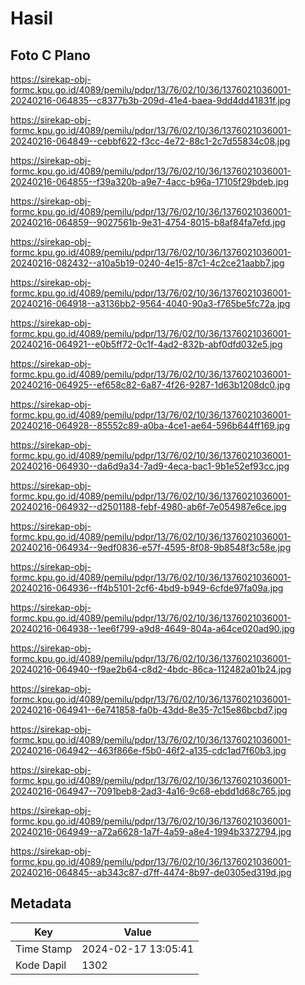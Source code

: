 # Hasil

## Foto C Plano

https://sirekap-obj-formc.kpu.go.id/4089/pemilu/pdpr/13/76/02/10/36/1376021036001-20240216-064835--c8377b3b-209d-41e4-baea-9dd4dd41831f.jpg

https://sirekap-obj-formc.kpu.go.id/4089/pemilu/pdpr/13/76/02/10/36/1376021036001-20240216-064849--cebbf622-f3cc-4e72-88c1-2c7d55834c08.jpg

https://sirekap-obj-formc.kpu.go.id/4089/pemilu/pdpr/13/76/02/10/36/1376021036001-20240216-064855--f39a320b-a9e7-4acc-b96a-17105f29bdeb.jpg

https://sirekap-obj-formc.kpu.go.id/4089/pemilu/pdpr/13/76/02/10/36/1376021036001-20240216-064859--9027561b-9e31-4754-8015-b8af84fa7efd.jpg

https://sirekap-obj-formc.kpu.go.id/4089/pemilu/pdpr/13/76/02/10/36/1376021036001-20240216-082432--a10a5b19-0240-4e15-87c1-4c2ce21aabb7.jpg

https://sirekap-obj-formc.kpu.go.id/4089/pemilu/pdpr/13/76/02/10/36/1376021036001-20240216-064918--a3136bb2-9564-4040-90a3-f765be5fc72a.jpg

https://sirekap-obj-formc.kpu.go.id/4089/pemilu/pdpr/13/76/02/10/36/1376021036001-20240216-064921--e0b5ff72-0c1f-4ad2-832b-abf0dfd032e5.jpg

https://sirekap-obj-formc.kpu.go.id/4089/pemilu/pdpr/13/76/02/10/36/1376021036001-20240216-064925--ef658c82-6a87-4f26-9287-1d63b1208dc0.jpg

https://sirekap-obj-formc.kpu.go.id/4089/pemilu/pdpr/13/76/02/10/36/1376021036001-20240216-064928--85552c89-a0ba-4ce1-ae64-596b644ff169.jpg

https://sirekap-obj-formc.kpu.go.id/4089/pemilu/pdpr/13/76/02/10/36/1376021036001-20240216-064930--da6d9a34-7ad9-4eca-bac1-9b1e52ef93cc.jpg

https://sirekap-obj-formc.kpu.go.id/4089/pemilu/pdpr/13/76/02/10/36/1376021036001-20240216-064932--d2501188-febf-4980-ab6f-7e054987e6ce.jpg

https://sirekap-obj-formc.kpu.go.id/4089/pemilu/pdpr/13/76/02/10/36/1376021036001-20240216-064934--9edf0836-e57f-4595-8f08-9b8548f3c58e.jpg

https://sirekap-obj-formc.kpu.go.id/4089/pemilu/pdpr/13/76/02/10/36/1376021036001-20240216-064936--ff4b5101-2cf6-4bd9-b949-6cfde97fa09a.jpg

https://sirekap-obj-formc.kpu.go.id/4089/pemilu/pdpr/13/76/02/10/36/1376021036001-20240216-064938--1ee6f799-a9d8-4649-804a-a64ce020ad90.jpg

https://sirekap-obj-formc.kpu.go.id/4089/pemilu/pdpr/13/76/02/10/36/1376021036001-20240216-064940--f9ae2b64-c8d2-4bdc-86ca-112482a01b24.jpg

https://sirekap-obj-formc.kpu.go.id/4089/pemilu/pdpr/13/76/02/10/36/1376021036001-20240216-064941--6e741858-fa0b-43dd-8e35-7c15e86bcbd7.jpg

https://sirekap-obj-formc.kpu.go.id/4089/pemilu/pdpr/13/76/02/10/36/1376021036001-20240216-064942--463f866e-f5b0-46f2-a135-cdc1ad7f60b3.jpg

https://sirekap-obj-formc.kpu.go.id/4089/pemilu/pdpr/13/76/02/10/36/1376021036001-20240216-064947--7091beb8-2ad3-4a16-9c68-ebdd1d68c765.jpg

https://sirekap-obj-formc.kpu.go.id/4089/pemilu/pdpr/13/76/02/10/36/1376021036001-20240216-064949--a72a6628-1a7f-4a59-a8e4-1994b3372794.jpg

https://sirekap-obj-formc.kpu.go.id/4089/pemilu/pdpr/13/76/02/10/36/1376021036001-20240216-064845--ab343c87-d7ff-4474-8b97-de0305ed319d.jpg


## Metadata

| Key        | Value               |
| ---------- | ------------------- |
| Time Stamp | 2024-02-17 13:05:41 |
| Kode Dapil | 1302                |




